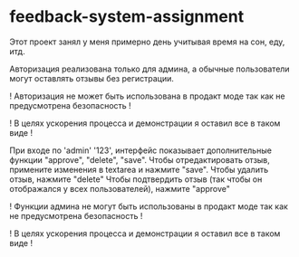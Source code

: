# feedback-system-assignment

Этот проект занял у меня примерно день учитывая время на сон, еду, итд.


Авторизация реализована только для админа, а обычные пользователи могут оставлять отзывы без регистрации.

! Авторизация не может быть использована в продакт моде так как не предусмотрена безопасность !

! В целях ускорения процесса и демонстрации я оставил все в таком виде !

При входе по 'admin' '123', интерфейс показывает дополнительные функции "approve", "delete", "save".
Чтобы отредактировать отзыв, примените изменения в textarea и нажмите "save".
Чтобы удалить отзыв, нажмите "delete"
Чтобы подтвердить отзыв (так чтобы он отображался у всех пользователей), нажмите "approve"

! Функции админа не могут быть использованы в продакт моде так как не предусмотрена безопасность !

! В целях ускорения процесса и демонстрации я оставил все в таком виде !
